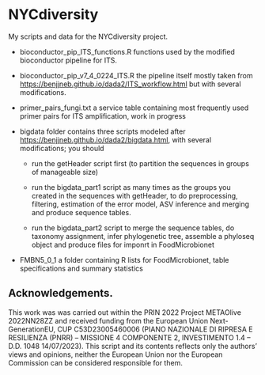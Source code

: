 # NYCdiversity

My scripts and data for the NYCdiversity project.

* bioconductor_pip_ITS_functions.R functions used by the modified bioconductor pipeline for ITS. 

* bioconductor_pip_v7_4_0224_ITS.R the pipeline itself mostly taken from https://benjjneb.github.io/dada2/ITS_workflow.html but with several modifications. 

* primer_pairs_fungi.txt a service table containing most frequently used primer pairs for ITS amplification, work in progress  

* bigdata folder contains three scripts modeled after https://benjjneb.github.io/dada2/bigdata.html, with several modifications; you should 

  +  run the getHeader script first (to partition the sequences in groups of manageable size)
  
  + run the bigdata_part1 script as many times as the groups you created in the sequences with getHeader, to do preprocessing, filtering, estimation of the error model, ASV inference and merging and produce sequence tables. 
  
  + run the bigdata_part2 script to merge the sequence tables, do taxonomy assignment, infer phylogenetic tree, assemble a phyloseq object and produce files for imponrt in FoodMicrobionet  
  
* FMBN5_0_1 a folder containing R lists for FoodMicrobionet, table specifications and summary statistics

## Acknowledgements.  

This work was was carried out within the PRIN 2022 Project METAOlive 2022NN28ZZ and received funding from the European Union Next-GenerationEU, CUP C53D23005460006 (PIANO NAZIONALE DI RIPRESA E RESILIENZA (PNRR) – MISSIONE 4 COMPONENTE 2,  INVESTIMENTO 1.4 – D.D. 1048 14/07/2023). This script and its contents reflects only the authors’ views and opinions,  neither the European Union nor the European Commission can be considered  responsible for them.
